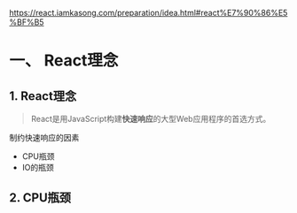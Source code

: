 https://react.iamkasong.com/preparation/idea.html#react%E7%90%86%E5%BF%B5
# 一、 React理念
## 1. React理念
> React是用JavaScript构建**快速响应**的大型Web应用程序的首选方式。

制约快速响应的因素
- CPU瓶颈
- IO的瓶颈

## 2. CPU瓶颈